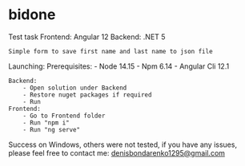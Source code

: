 # bidone
Test task
    Frontend: Angular 12
    Backend: .NET 5

    Simple form to save first name and last name to json file

Launching:
    Prerequisites:
        - Node 14.15
        - Npm 6.14
        - Angular Cli 12.1

    Backend: 
        - Open solution under Backend
        - Restore nuget packages if required
        - Run
    Frontend:
        - Go to Frontend folder
        - Run "npm i"
        - Run "ng serve"

Success on Windows, others were not tested, if you have any issues, please feel free to contact me: denisbondarenko1295@gmail.com 
